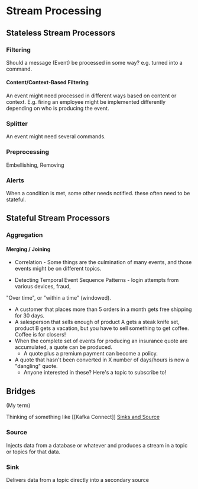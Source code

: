 # Stream Processing

## Stateless Stream Processors
### Filtering
Should a message (Event) be processed in some way? e.g. turned into a command.
#### Content/Context-Based Filtering
An event might need processed in different ways based on content or context. E.g. firing an employee might be implemented differently depending on who is producing the event.
### Splitter
An event might need several commands.

### Preprocessing
Embellishing, Removing

### Alerts 

When a condition is met, some other needs notified. these often need to be stateful.


## Stateful Stream Processors
### Aggregation

#### Merging / Joining

- Correlation - Some things are the culmination of many events, and those events might be on different topics.

* Detecting Temporal Event Sequence Patterns - login attempts from various devices, fraud, 



"Over time", or "within a time" (windowed).
- A customer that places more than 5 orders in a month gets free shipping for 30 days.
- A salesperson that sells enough of product A gets a steak knife set, product B gets a vacation, but you have to sell something to get coffee. Coffee is for closers!
- When the complete set of events for producing an insurance quote are accumulated, a quote can be produced.
	- A quote plus a premium payment can become a policy.
- A quote that hasn't been converted in X number of days/hours is now a "dangling" quote.
	- Anyone interested in these? Here's a topic to subscribe to!


## Bridges
(My term)

Thinking of something like [[Kafka Connect]]  [Sinks and Source](https://docs.confluent.io/platform/current/connect/index.html#how-kafka-connect-works)

### Source 
Injects data from a database or whatever and produces a stream in a topic or topics for that data.

### Sink
Delivers data from a topic directly into a secondary source
